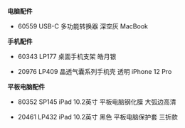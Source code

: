 **电脑配件**

- 60559 USB-C 多功能转换器 深空灰 MacBook


**手机配件**

- 60343 LP177 桌面手机支架 皓月银

- 20976 LP409 晶透气囊系列手机壳 透明 iPhone 12 Pro


**平板电脑配件**

- 80352 SP145 iPad 10.2英寸 平板电脑钢化膜 大弧边高清

- 20461 LP432 iPad 10.2英寸 黑色 平板电脑保护套 三折款